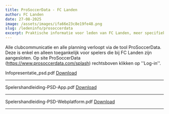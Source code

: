 ```yaml
---
title: ProSoccerData - FC Landen
author: FC Landen
date: 27-08-2025
image: /assets/images/ifa66e23c8e19fe48.png
slug: /ledeninfo/prosoccerdata
excerpt: Praktische informatie voor leden van FC Landen, meer specifiek over het gebruik van ProSoccerData.
---
```


Alle clubcommunicatie en alle planning verloopt via de tool ProSoccerData. Deze is enkel en alleen toegankelijk voor spelers die bij FC Landen zijn aangesloten.&nbsp;Op site ProSoccerData (https://www.prosoccerdata.com/splash) rechtsboven klikken op ''Log-in''.

Infopresentatie\_psd.pdf [Download](assets/documents/Infopresentatie_psd.pdf)

---

Spelershandleiding-PSD-App.pdf [Download](assets/documents/Spelershandleiding-PSD-App.pdf)

---

Spelershandleiding-PSD-Webplatform.pdf [Download](assets/documents/Spelershandleiding-PSD-Webplatform.pdf)

---